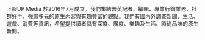 上報UP Media 於2016年7月成立。我們集結菁英記者、編輯、專業行銷業務、社群好手，強調多元的原生內容與有趣豐富的觀點。我們有國內外調查新聞、生活、遊戲、消費等資訊，希望提供讀者具有深度、廣度、樂趣及生活、時尚品味的原生新聞。